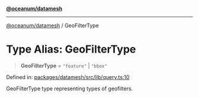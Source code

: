 [**@oceanum/datamesh**](../README.md)

***

[@oceanum/datamesh](../README.md) / GeoFilterType

# Type Alias: GeoFilterType

> **GeoFilterType** = `"feature"` \| `"bbox"`

Defined in: [packages/datamesh/src/lib/query.ts:10](https://github.com/oceanum-io/oceanum-js/blob/de54745f7642df8f064f1c2211b399c4854806ac/packages/datamesh/src/lib/query.ts#L10)

GeoFilterType type representing types of geofilters.
